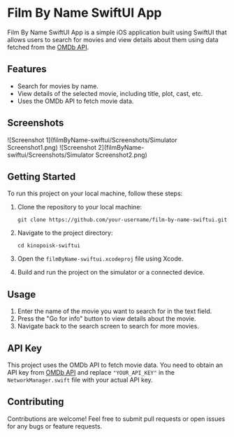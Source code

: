 # Film By Name SwiftUI App
Film By Name SwiftUI App is a simple iOS application built using SwiftUI that allows users to search for movies and view details about them using data fetched from the [OMDb API](http://www.omdbapi.com/).

## Features

- Search for movies by name.
- View details of the selected movie, including title, plot, cast, etc.
- Uses the OMDb API to fetch movie data.

## Screenshots

![Screenshot 1](filmByName-swiftui/Screenshots/Simulator Screenshot1.png)
![Screenshot 2](filmByName-swiftui/Screenshots/Simulator Screenshot2.png)


## Getting Started

To run this project on your local machine, follow these steps:

1. Clone the repository to your local machine:

    ```
    git clone https://github.com/your-username/film-by-name-swiftui.git
    ```

2. Navigate to the project directory:

    ```
    cd kinopoisk-swiftui
    ```

3. Open the `filmByName-swiftui.xcodeproj` file using Xcode.

4. Build and run the project on the simulator or a connected device.

## Usage

1. Enter the name of the movie you want to search for in the text field.
2. Press the "Go for info" button to view details about the movie.
3. Navigate back to the search screen to search for more movies.

## API Key

This project uses the OMDb API to fetch movie data. You need to obtain an API key from [OMDb API](http://www.omdbapi.com/apikey.aspx) and replace `"YOUR_API_KEY"` in the `NetworkManager.swift` file with your actual API key.

## Contributing

Contributions are welcome! Feel free to submit pull requests or open issues for any bugs or feature requests.
